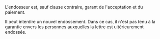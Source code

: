   
 L'endosseur est, sauf clause contraire, garant de l'acceptation et du paiement.  

  
 Il peut interdire un nouvel endossement. Dans ce cas, il n'est pas tenu à la garantie envers les personnes auxquelles la lettre est ultérieurement endossée.  
